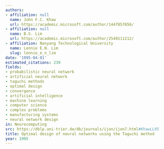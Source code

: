 ```yaml
---
authors:
- affiliation: null
  name: John F.C. Khaw
  url: https://academic.microsoft.com/author/1447857656/
- affiliation: null
  name: B.S. Lim
  url: https://academic.microsoft.com/author/2549111212/
- affiliation: Nanyang Technological University
  name: Lennie E.N. Lim
  slug: lennie_e_n_lim
date: '1995-04-01'
estimated_citations: 239
fields:
- probabilistic neural network
- artificial neural network
- taguchi methods
- optimal design
- convergence
- artificial intelligence
- machine learning
- computer science
- complex problems
- manufacturing systems
- neural network design
in: Neurocomputing
src: https://dblp.uni-trier.de/db/journals/ijon/ijon7.html#KhawLL95
title: Optimal design of neural networks using the Taguchi method
year: 1995
---
```

